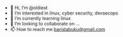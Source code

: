 - 👋 Hi, I’m @oldiest
- 👀 I’m interested in linux, cyber security, devsecops
- 🌱 I’m currently learning linux
- 💞️ I’m looking to collaborate on ...
- 📫 How to reach me baristabuku@gmail.com

<!---
oldiest/oldiest is a ✨ special ✨ repository because its `README.md` (this file) appears on your GitHub profile.
You can click the Preview link to take a look at your changes.
--->
